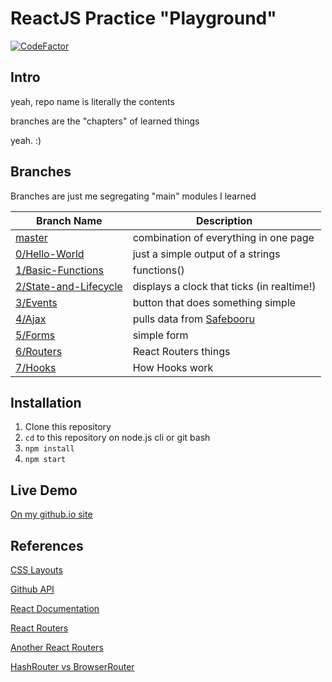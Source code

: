 # ReactJS Practice "Playground"

[![CodeFactor](https://www.codefactor.io/repository/github/0x4kgi/self-learn-reactjs-concepts/badge)](https://www.codefactor.io/repository/github/0x4kgi/self-learn-reactjs-concepts)

## Intro

yeah, repo name is literally the contents

branches are the "chapters" of learned things

yeah. :)

## Branches

Branches are just me segregating "main" modules I learned

| Branch Name | Description |
| --- | --- |
| [master][0] | combination of everything in one page |
| [0/Hello-World][1] | just a simple output of a strings |
| [1/Basic-Functions][2] | functions() |
| [2/State-and-Lifecycle][3] | displays a clock that ticks (in realtime!) |
| [3/Events][4] | button that does something simple |
| [4/Ajax][5] | pulls data from [Safebooru][sfbooru] |
| [5/Forms][6] | simple form |
| [6/Routers][7] | React Routers things |
| [7/Hooks][8] | How Hooks work |

## Installation

1. Clone this repository
2. `cd` to this repository on node.js cli or git bash
3. `npm install`
4. `npm start`

## Live Demo

[On my github.io site](https://0x4kgi.github.io/self-learn-reactjs-concepts/)

## References

[CSS Layouts](https://www.w3schools.com/css/css_website_layout.asp)

[Github API](https://developer.github.com/v3/search/#search-users)

[React Documentation](https://reactjs.org/docs/)

[React Routers](https://reacttraining.com/react-router/web/guides/quick-start)

[Another React Routers](https://flaviocopes.com/react-router/)

[HashRouter vs BrowserRouter](https://stackoverflow.com/questions/51974369/hashrouter-vs-browserrouter)

[sfbooru]: https://safebooru.donmai.us
[0]: https://github.com/0x4kgi/self-learn-reactjs-concepts/tree/master
[1]: https://github.com/0x4kgi/self-learn-reactjs-concepts/tree/0/Hello-World
[2]: https://github.com/0x4kgi/self-learn-reactjs-concepts/tree/1/Basic-Functions
[3]: https://github.com/0x4kgi/self-learn-reactjs-concepts/tree/2/State-and-Lifecycle
[4]: https://github.com/0x4kgi/self-learn-reactjs-concepts/tree/3/Events
[5]: https://github.com/0x4kgi/self-learn-reactjs-concepts/tree/4/Ajax
[6]: https://github.com/0x4kgi/self-learn-reactjs-concepts/tree/5/Forms
[7]: https://github.com/0x4kgi/self-learn-reactjs-concepts/tree/6/Routers
[8]: https://github.com/0x4kgi/self-learn-reactjs-concepts/tree/7/Hooks

